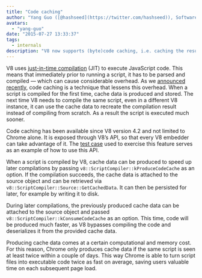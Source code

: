 ```yaml
---
title: "Code caching"
author: "Yang Guo ([@hashseed](https://twitter.com/hashseed)), Software Engineer"
avatars: 
  - "yang-guo"
date: "2015-07-27 13:33:37"
tags: 
  - internals
description: "V8 now supports (byte)code caching, i.e. caching the result of JavaScript parsing + compilation."
---
```

V8 uses [just-in-time compilation](https://en.wikipedia.org/wiki/Just-in-time_compilation) (JIT) to execute JavaScript code. This means that immediately prior to running a script, it has to be parsed and compiled — which can cause considerable overhead. As we [announced recently](https://blog.chromium.org/2015/03/new-javascript-techniques-for-rapid.html), code caching is a technique that lessens this overhead. When a script is compiled for the first time, cache data is produced and stored. The next time V8 needs to compile the same script, even in a different V8 instance, it can use the cache data to recreate the compilation result instead of compiling from scratch. As a result the script is executed much sooner.

<!--truncate-->
Code caching has been available since V8 version 4.2 and not limited to Chrome alone. It is exposed through V8’s API, so that every V8 embedder can take advantage of it. The [test case](https://chromium.googlesource.com/v8/v8.git/+/4.5.56/test/cctest/test-api.cc#21090) used to exercise this feature serves as an example of how to use this API.

When a script is compiled by V8, cache data can be produced to speed up later compilations by passing `v8::ScriptCompiler::kProduceCodeCache` as an option. If the compilation succeeds, the cache data is attached to the source object and can be retrieved via `v8::ScriptCompiler::Source::GetCachedData`. It can then be persisted for later, for example by writing it to disk.

During later compilations, the previously produced cache data can be attached to the source object and passed `v8::ScriptCompiler::kConsumeCodeCache` as an option. This time, code will be produced much faster, as V8 bypasses compiling the code and deserializes it from the provided cache data.

Producing cache data comes at a certain computational and memory cost. For this reason, Chrome only produces cache data if the same script is seen at least twice within a couple of days. This way Chrome is able to turn script files into executable code twice as fast on average, saving users valuable time on each subsequent page load.
